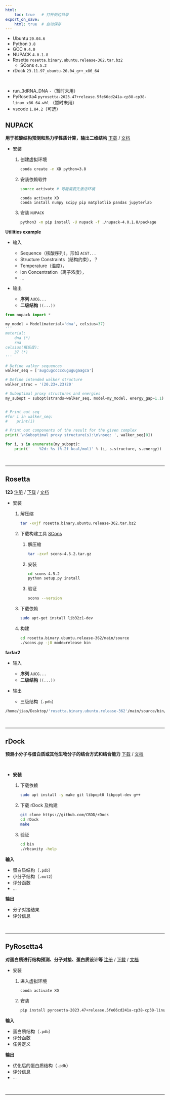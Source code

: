 ```yaml
---
html:
    toc: true   # 打开侧边目录
export_on_save:
    html: true  # 自动保存
---
```


* Ubuntu `20.04.6`
* Python `3.8`
* GCC `9.4.0`
* NUPACK `4.0.1.8`
* Rosetta `rosetta.binary.ubuntu.release-362.tar.bz2`
    * SCons `4.5.2`
* rDock `23.11.97_ubuntu-20.04_g++_x86_64`

<br>

* run_3dRNA_DNA `-`（暂时未用）
* PyRosetta4 `pyrosetta-2023.47+release.5fe66cd241a-cp38-cp38-linux_x86_64.whl` （暂时未用）
* vscode `1.84.2`（可选）


## NUPACK

**用于核酸结构预测和热力学性质计算，输出二维结构** [下载](https://nupack.org/download/overview) / [文档](https://docs.nupack.org/)

* 安装
    1. 创建虚拟环境

        ```bash
        conda create -n XD python=3.8
        ```

    2. 安装依赖软件
        
        ```bash
        source activate # 可能需要先激活环境
        ```
        ```
        conda activate XD
        conda install numpy scipy pip matplotlib pandas jupyterlab
        ```

    3. 安装 `NUPACK`

        ```bash
        python3 -m pip install -U nupack -f ./nupack-4.0.1.8/package
        ```

**Utilities example**

* 输入

    * Sequence（核酸序列），形如 `ACGT...`
    * Structure Constraints（结构约束），？
    * Temperature（温度），
    * Ion Concentration（离子浓度），
    * ...

* 输出
    * **序列** `AUCG...`
    * **二级结构** `((...))`


```py
from nupack import *

my_model = Model(material='dna', celsius=37)
'''
meterial:
    dna (*)
    rna
celsius(摄氏度):
    37 (*)
'''

# Define walker sequences
walker_seq = ['augcugcccccugugugaagca']

# Define intended walker structure 
walker_struc = '(20.23+.23)20'

# Suboptimal proxy structures and energies
my_subopt = subopt(strands=walker_seq, model=my_model, energy_gap=1.1)


# Print out seq
#for i in walker_seq:
#    print(i)

# Print out components of the result for the given complex
print('\nSuboptimal proxy structure(s):\n\nseq: ', walker_seq[0])

for i, s in enumerate(my_subopt):
    print('    %2d: %s (%.2f kcal/mol)' % (i, s.structure, s.energy))
```


<br>

---

## Rosetta

**123** [注册](https://els2.comotion.uw.edu/product/rosetta) / [下载](https://www.rosettacommons.org/software/license-and-download) / [文档](https://www.rosettacommons.org/docs/latest/Home)


* 安装
    1. 解压缩
        ```bash
        tar -xvjf rosetta.binary.ubuntu.release-362.tar.bz2
        ```
    2. 下载构建工具 [SCons](https://scons.org/pages/download.html)
        
        1. 解压缩
            ```bash
            tar -zxvf scons-4.5.2.tar.gz
            ```
        2. 安装
            ```bash
            cd scons-4.5.2
            python setup.py install
            ```
        3. 验证
            ```bash
            scons --version
            ```
    3. 下载依赖
        ```bash
        sudo apt-get install lib32z1-dev
        ```    
    4. 构建
        ```bash
        cd rosetta.binary.ubuntu.release-362/main/source
        ./scons.py -j8 mode=release bin
        ```

**farfar2**

* 输入
    * **序列** `AUCG...`
    * **二级结构** `((...))`

* 输出
    * 三级结构（`.pdb`）

```sh
/home/jiao/Desktop/'rosetta.binary.ubuntu.release-362'/main/source/bin/rna_denovo.linuxgccrelease -sequence "ucaggu aagcag" -secstruct "(....( )....)" -nstruct 2 -out:file:silent test.out -minimize_rna -dump
```

<br>

---

## rDock

**预测小分子与蛋白质或其他生物分子的结合方式和结合能力** [下载](https://rdock.github.io/download/) / [文档](https://rdock.github.io/documentation/html_docs/index.html)



<br>

* **安装**

    1. 下载依赖
        ```bash
        sudo apt install -y make git libpopt0 libpopt-dev g++
        ```
    2. 下载 rDock 及构建
        ```bash
        git clone https://github.com/CBDD/rDock
        cd rDock
        make
        ```
    3. 验证
        ```bash
        cd bin
        ./rbcavity -help
        ```

**输入**

* 蛋白质结构（`.pdb`）
* 小分子结构（`.mol2`）
* 评分函数
* ...

**输出**

* 分子对接结果
* 评分信息

<br>

---


## PyRosetta4

**对蛋白质进行结构预测、分子对接、蛋白质设计等** [注册](https://els2.comotion.uw.edu/product/rosetta) / [下载](https://graylab.jhu.edu/download/PyRosetta4/archive/release/) / [文档](https://www.pyrosetta.org/documentation)


* 安装

    1. 进入虚拟环境
        ```bash
        conda activate XD
        ```
    2. 安装
            
        ```bash
        pip install pyrosetta-2023.47+release.5fe66cd241a-cp38-cp38-linux_x86_64.whl
        ```


**输入**

* 蛋白质结构（`.pdb`）
* 评分函数
* 任务定义

**输出**

* 优化后的蛋白质结构（`.pdb`）
* 评分信息
* ...

<br>

---

